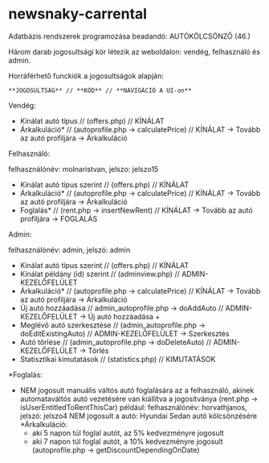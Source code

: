 # newsnaky-carrental
Adatbázis rendszerek programozása beadandó: AUTÓKÖLCSÖNZŐ (46.)


Három darab jogosultsági kör létezik az weboldalon: vendég, felhasználó és admin.

Horráférhető funckiók a jogosultságok alapján:

    **JOGOSULTSÁG** // **KÓD** // **NAVIGÁCIÓ A UI-on**
Vendég: 
-	Kínálat	autó típus // (offers.php) // KÍNÁLAT
-	Árkalkuláció* // (autoprofile.php -> calculatePrice) // KÍNÁLAT -> Tovább az autó profiljára -> Árkalkuláció



Felhasználó:

felhasználónév: molnaristvan, jelszo: jelszo15

-	Kínálat	autó típus szerint // (offers.php) // KÍNÁLAT
-	Árkalkuláció* // (autoprofile.php -> calculatePrice) // KÍNÁLAT -> Tovább az autó profiljára -> Árkalkuláció
-	Foglalás*	// (rent.php -> insertNewRent) // KÍNÁLAT -> Tovább az autó profiljára -> FOGLALÁS



Admin: 

felhasználónév: admin, jelszó: admin
-	Kínálat	autó típus szerint // (offers.php) // KÍNÁLAT
-	Kínálat példány (id) szerint	// (adminview.php) // ADMIN-KEZELŐFELÜLET
-	Árkalkuláció* // (autoprofile.php -> calculatePrice) // KÍNÁLAT -> Tovább az autó profiljára -> Árkalkuláció
-	Új autó hozzáadása	// admin_autoprofile.php -> doAddAuto // ADMIN-KEZELŐFELÜLET -> Új autó hozzáadása +
-	Meglévő autó szerkesztése	// (admin_autoprofile.php -> doEditExistingAuto) // ADMIN-KEZELŐFELÜLET -> Szerkesztés
-	Autó törlése // (admin_autoprofile.php -> doDeleteAuto) // ADMIN-KEZELŐFELÜLET -> Törlés
-	Statisztikai kimutatások // (statistics.php) // KIMUTATÁSOK



*Foglalás:
- NEM jogosult manuális váltós autó foglalására az a felhasználó, akinek automataváltós autó vezetésére van kiállítva a jogosítványa		(rent.php -> isUserEntitledToRentThisCar)
például:
    felhasználónév: horvathjanos, jelszó: jelszo4 
    NEM jogosult a 
	  autó: Hyundai Sedan autó kölcsönzésére
*Árkalkuláció:
	- aki 5 napon túl foglal autót, az 5% kedvezményre jogosult
	- aki 7 napon túl foglal autót, a 10% kedvezményre jogosult  (autoprofile.php -> getDiscountDependingOnDate)
